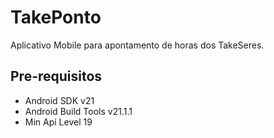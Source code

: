 TakePonto
===================================

Aplicativo Mobile para apontamento de horas dos TakeSeres.

Pre-requisitos
--------------

- Android SDK v21
- Android Build Tools v21.1.1
- Min Api Level 19

